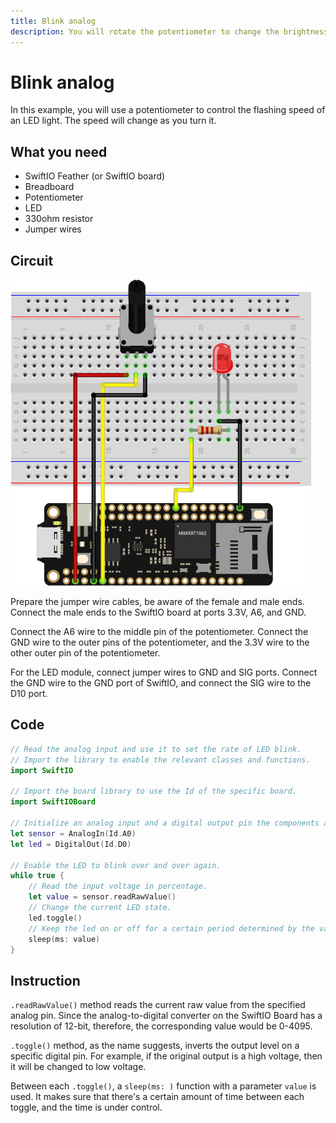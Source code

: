 ```yaml
---
title: Blink analog
description: You will rotate the potentiometer to change the brightness of the LED.
---
```


# Blink analog

In this example, you will use a potentiometer to control the flashing speed of an LED light. The speed will change as you turn it.

## What you need

- SwiftIO Feather (or SwiftIO board)
- Breadboard
- Potentiometer
- LED
- 330ohm resistor
- Jumper wires


## Circuit

![](img/blinkRate.png)

Prepare the jumper wire cables, be aware of the female and male ends. Connect the male ends to the SwiftIO board at ports 3.3V, A6, and GND.

Connect the A6 wire to the middle pin of the potentiometer. Connect the GND wire to the outer pins of the potentiometer, and the 3.3V wire to the other outer pin of the potentiometer.

For the LED module, connect jumper wires to GND and SIG ports. Connect the GND wire to the GND port of SwiftIO, and connect the SIG wire to the D10 port.

## Code

```swift
// Read the analog input and use it to set the rate of LED blink.
// Import the library to enable the relevant classes and functions.
import SwiftIO

// Import the board library to use the Id of the specific board.
import SwiftIOBoard

// Initialize an analog input and a digital output pin the components are connected to,
let sensor = AnalogIn(Id.A0)
let led = DigitalOut(Id.D0)

// Enable the LED to blink over and over again.
while true {
    // Read the input voltage in percentage.
    let value = sensor.readRawValue()
    // Change the current LED state.
    led.toggle()
    // Keep the led on or off for a certain period determined by the value you get.
    sleep(ms: value)
}
```

## Instruction

`.readRawValue()` method reads the current raw value from the specified analog pin. Since the analog-to-digital converter on the SwiftIO Board has a resolution of 12-bit, therefore, the corresponding value would be 0-4095.

`.toggle()` method, as the name suggests, inverts the output level on a specific digital pin. For example, if the original output is a high voltage, then it will be changed to low voltage.

Between each `.toggle()`, a `sleep(ms: )` function with a parameter `value` is used. It makes sure that there's a certain amount of time between each toggle, and the time is under control.



